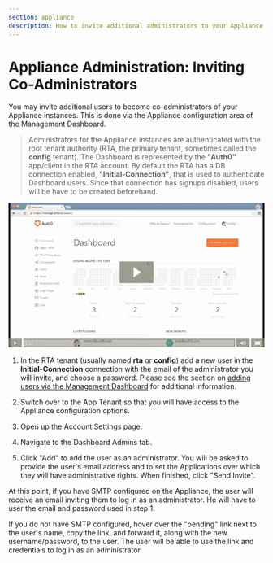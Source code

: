 ```yaml
---
section: appliance
description: How to invite additional administrators to your Appliance instances
---
```


# Appliance Administration: Inviting Co-Administrators

You may invite additional users to become co-administrators of your Appliance instances. This is done via the Appliance configuration area of the Management Dashboard.

> Administrators for the Appliance instances are authenticated with the root tenant authority (RTA, the primary tenant, sometimes called the **config** tenant). The Dashboard is represented by the **"Auth0"** app/client in the RTA account. By default the RTA has a DB connection enabled, **"Initial-Connection"**, that is used to authenticate Dashboard users.
Since that connection has signups disabled, users will be have to be created beforehand.

[![](/media/articles/appliance/admin/invite-co-admins.png)](https://auth0-1.wistia.com/medias/2t8n98qc5j)

1. In the RTA tenant (usually named **rta** or **config**) add a new user in the **Initial-Connection** connection with the email of the administrator you will invite, and choose a password. Please see the section on [adding users via the Management Dashboard](/creating-users) for additional information.

2. Switch over to the App Tenant so that you will have access to the Appliance configuration options.

3. Open up the Account Settings page.

4. Navigate to the Dashboard Admins tab.

5. Click "Add" to add the user as an administrator. You will be asked to provide the user's email address and to set the Applications over which they will have administrative rights. When finished, click "Send Invite".

At this point, if you have SMTP configured on the Appliance, the user will receive an email inviting them to log in as an administrator. He will have to user the email and password used in step 1.

If you do not have SMTP configured, hover over the "pending" link next to the user's name, copy the link, and forward it, along with the new username/password, to the user. The user will be able to use the link and credentials to log in as an administrator.

